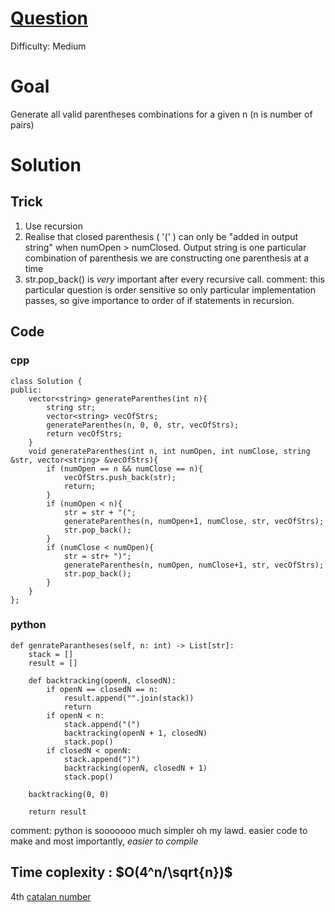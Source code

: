 # [Question](https://leetcode.com/problems/generate-parentheses/)
Difficulty: Medium
# Goal
Generate all valid parentheses combinations for a given n (n is number of pairs)
# Solution
## Trick
1) Use recursion  
2) Realise that closed parenthesis ( '(' ) can only be "added in output string" when numOpen > numClosed. Output string is one particular combination of parenthesis we are constructing one parenthesis at a time  
3) str.pop_back() is *very* important after every recursive call.
comment: this particular question is order sensitive so only particular implementation passes, so give importance to order of if statements in recursion.
## Code
### cpp
```
class Solution {
public:
    vector<string> generateParenthes(int n){
        string str;
        vector<string> vecOfStrs;
        generateParenthes(n, 0, 0, str, vecOfStrs);
        return vecOfStrs;
    }
    void generateParenthes(int n, int numOpen, int numClose, string &str, vector<string> &vecOfStrs){
        if (numOpen == n && numClose == n){
            vecOfStrs.push_back(str);
            return;
        }
        if (numOpen < n){
            str = str + "(";
            generateParenthes(n, numOpen+1, numClose, str, vecOfStrs);
            str.pop_back();
        }
        if (numClose < numOpen){
            str = str+ ")";
            generateParenthes(n, numOpen, numClose+1, str, vecOfStrs);
            str.pop_back();
        }
    }
};
```
### python
```
def genrateParantheses(self, n: int) -> List[str]:
    stack = []
    result = []
    
    def backtracking(openN, closedN):
        if openN == closedN == n:
            result.append("".join(stack))
            return
        if openN < n:
            stack.append("(")
            backtracking(openN + 1, closedN)
            stack.pop()
        if closedN < openN:
            stack.append(")")
            backtracking(openN, closedN + 1)
            stack.pop()
            
    backtracking(0, 0)
    
    return result
```
comment: python is sooooooo much simpler oh my lawd. easier code to make and most importantly, *easier to compile*
## Time coplexity : $O(4^n/\sqrt{n})$ 
4th [catalan number](https://en.wikipedia.org/wiki/Catalan_number#:~:text=In%20combinatorial%20mathematics%2C%20the%20Catalan,Belgian%20mathematician%20Eug%C3%A8ne%20Charles%20Catalan.)
